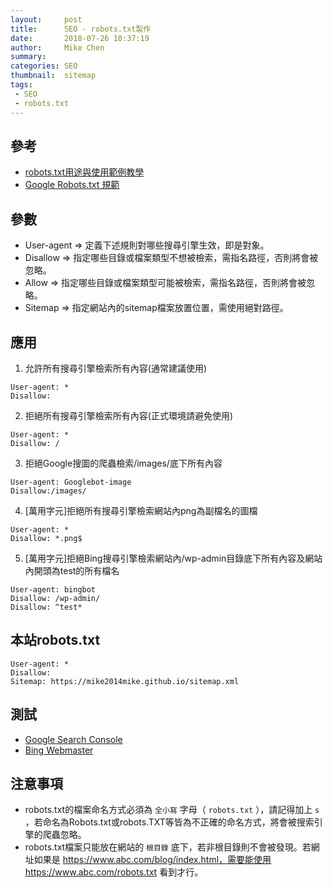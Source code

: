 ```yaml
---
layout:     post
title:      SEO - robots.txt製作
date:       2018-07-26 10:37:19
author:     Mike Chen
summary:    
categories: SEO
thumbnail:  sitemap
tags:
 - SEO
 - robots.txt
---
```


## 參考

* [robots.txt用途與使用範例教學](https://www.awoo.com.tw/blog/2018/03/robotstxt-crawl/)
* [Google Robots.txt 規範](https://developers.google.com/search/reference/robots_txt?hl=zh-tw)

## 參數

* User-agent => 定義下述規則對哪些搜尋引擎生效，即是對象。
* Disallow => 指定哪些目錄或檔案類型不想被檢索，需指名路徑，否則將會被忽略。
* Allow => 指定哪些目錄或檔案類型可能被檢索，需指名路徑，否則將會被忽略。
* Sitemap => 指定網站內的sitemap檔案放置位置，需使用絕對路徑。


## 應用

1. 允許所有搜尋引擎檢索所有內容(通常建議使用)

```
User-agent: *
Disallow:
```

2. 拒絕所有搜尋引擎檢索所有內容(正式環境請避免使用)

```
User-agent: *
Disallow: /
```

3. 拒絕Google搜圖的爬蟲檢索/images/底下所有內容

```
User-agent: Googlebot-image
Disallow:/images/
```

4. [萬用字元]拒絕所有搜尋引擎檢索網站內png為副檔名的圖檔

```
User-agent: *
Disallow: *.png$
```

5. [萬用字元]拒絕Bing搜尋引擎檢索網站內/wp-admin目錄底下所有內容及網站內開頭為test的所有檔名

```
User-agent: bingbot
Disallow: /wp-admin/
Disallow: ^test*
```

## 本站robots.txt

```
User-agent: *
Disallow:
Sitemap: https://mike2014mike.github.io/sitemap.xml
```

## 測試

* [Google Search Console](https://www.google.com/webmasters/tools/home?hl=zh-TW)
* [Bing Webmaster](https://www.bing.com/toolbox/webmaster)

## 注意事項

* robots.txt的檔案命名方式必須為 `全小寫` 字母（ `robots.txt` ），請記得加上 `s` ，若命名為Robots.txt或robots.TXT等皆為不正確的命名方式，將會被搜索引擎的爬蟲忽略。
* robots.txt檔案只能放在網站的 `根目錄` 底下，若非根目錄則不會被發現。若網址如果是 https://www.abc.com/blog/index.html，需要能使用 https://www.abc.com/robots.txt 看到才行。